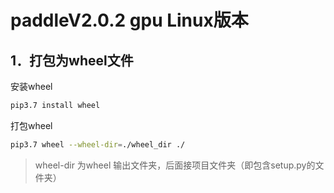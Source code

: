 # paddleV2.0.2 gpu Linux版本

## 1．打包为wheel文件

安装wheel
```bash
pip3.7 install wheel
```
打包wheel
```bash
pip3.7 wheel --wheel-dir=./wheel_dir ./
```
> wheel-dir 为wheel 输出文件夹，后面接项目文件夹（即包含setup.py的文件夹）
